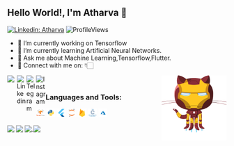 ## Hello World!, I'm Atharva 👋

[![Linkedin: Atharva](https://img.shields.io/badge/-Atharva-blue?style=flat-square&logo=Linkedin&logoColor=white)](https://www.linkedin.com/in/atharvakhedkar/)
![ProfileViews](https://komarev.com/ghpvc/?username=AtharvaKhedkar&label=Profile+Views)
<br/>
- 🔭 I’m currently working on Tensorflow
- 🌱 I’m currently learning Artificial Neural Networks.
- 💬 Ask me about Machine Learning,Tensorflow,Flutter.
- 📲 Connect with me on:  👇🏻

<!-----Social Profile Buttons------>

<a href="https://twitter.com/AtharvaKhedkar">
  <img align="left"  width="22px" src="https://img.icons8.com/color/48/000000/twitter.png" />
</a>
<a href="https://www.linkedin.com/in/atharvakhedkar/">
  <img align="left" alt="Linkedin" width="22px" src="https://img.icons8.com/color/48/000000/linkedin-2--v2.png" />
</a>
<a href="https://t.me/a_pk23">
  <img align="left" alt="Telegram" width="22px" src="https://img.icons8.com/color/48/000000/telegram-app--v1.png" />
</a>
<a href="https://www.instagram.com/atharva_khedkar23/">
  <img align="left" alt="Instagram" width="22px" src="https://img.icons8.com/color/48/000000/instagram-new.png" />
</a>

<!-----GitHub Octocat------>

<img src = "/assets/octocat.png" align = "right" width = 150, height = 150>
</br>

### Languages and Tools:

<!-----Languages and Tools------>
<code><img height="20" src= "https://raw.githubusercontent.com/github/explore/80688e429a7d4ef2fca1e82350fe8e3517d3494d/topics/tensorflow/tensorflow.png"></code>
<code><img height="20" src="https://raw.githubusercontent.com/github/explore/80688e429a7d4ef2fca1e82350fe8e3517d3494d/topics/python/python.png"></code>
<code><img height="20" src="https://raw.githubusercontent.com/github/explore/80688e429a7d4ef2fca1e82350fe8e3517d3494d/topics/flutter/flutter.png"></code>
<code><img height="20" src="https://raw.githubusercontent.com/github/explore/80688e429a7d4ef2fca1e82350fe8e3517d3494d/topics/jupyter-notebook/jupyter-notebook.png"></code>
<code><img height="20" src = "https://raw.githubusercontent.com/github/explore/80688e429a7d4ef2fca1e82350fe8e3517d3494d/topics/firebase/firebase.png"></code>
<code><img height="20" src = "https://raw.githubusercontent.com/github/explore/80688e429a7d4ef2fca1e82350fe8e3517d3494d/topics/c/c.png"></code>
<code><img height="20" src="https://raw.githubusercontent.com/github/explore/80688e429a7d4ef2fca1e82350fe8e3517d3494d/topics/azure/azure.png"></code>

<!-----Top Languages------>

<img align="center" src="https://github-readme-stats.vercel.app/api/top-langs/?username=AtharvaKhedkar&theme=dark" />

<!-----GitHub Stats------>

<img align="center" src = "https://github-readme-stats.vercel.app/api?username=AtharvaKhedkar&&show_icons=true&title_color=ffffff&icon_color=bb2acf&text_color=daf7dc&bg_color=151515">

<!-----Projects------>

<a href="https://github.com/AtharvaKhedkar/AutoML">
 <img align="center" src="https://github-readme-stats.vercel.app/api/pin/?username=AtharvaKhedkar&repo=AutoML&theme=dark" />
</a>
<a href="https://github.com/AtharvaKhedkar/Spamia">
 <img align="center" src="https://github-readme-stats.vercel.app/api/pin/?username=AtharvaKhedkar&repo=Spamia&theme=dark" />
</a>
